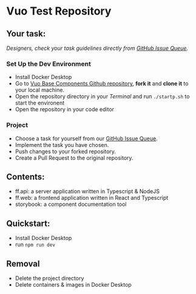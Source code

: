 # Vuo Test Repository

## Your task:

*Designers, check your task guidelines directly from [GitHub Issue Queue](https://github.com/VuoAI/vuo-base-components/issues).*

### Set Up the Dev Environment
- Install Docker Desktop
- Go to [Vuo Base Components Github repository](https://github.com/VuoAI/vuo-base-components), **fork it** and **clone it** to your local machine.
- Open the repository directory in your *Terminal* and run `./startp.sh` to start the environent
- Open the repository in your code editor

### Project
- Choose a task for yourself from our [GitHub Issue Queue](https://github.com/VuoAI/vuo-base-components/issues).
- Implement the task you have chosen.
- Push changes to your forked repository.
- Create a Pull Request to the original repository.

## Contents:

- ff.api: a server application written in Typescript & NodeJS
- ff.web: a frontend application written in React and Typescript
- storybook: a component documentation tool

## Quickstart:

- Install Docker Desktop
- run `npm run dev`

## Removal

- Delete the project directory
- Delete containers & images in Docker Desktop
